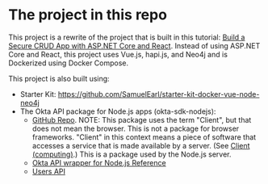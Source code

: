 # The project in this repo
This project is a rewrite of the project that is built in this tutorial: [Build a Secure CRUD App with ASP.NET Core and React](https://developer.okta.com/blog/2018/07/02/build-a-secure-crud-app-with-aspnetcore-and-react). Instead of using ASP.NET Core and React, this project uses Vue.js, hapi.js, and Neo4j and is Dockerized using Docker Compose.

This project is also built using:

* Starter Kit: https://github.com/SamuelEarl/starter-kit-docker-vue-node-neo4j
* The Okta API package for Node.js apps (okta-sdk-nodejs):
  * [GitHub Repo](https://github.com/okta/okta-sdk-nodejs). NOTE: This package uses the term "Client", but that does not mean the browser. This is not a package for browser frameworks. "Client" in this context means a piece of software that accesses a service that is made available by a server. (See [Client (computing)](https://en.wikipedia.org/wiki/Client_%28computing%29).) This is a package used by the Node.js server.
  * [Okta API wrapper for Node.js Reference](https://developer.okta.com/okta-sdk-nodejs/jsdocs/Client.html)
  * [Users API](https://developer.okta.com/docs/reference/api/users/)
